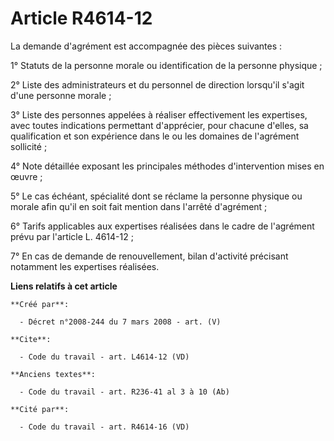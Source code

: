 # Article R4614-12

La demande d'agrément est accompagnée des pièces suivantes : 

1° Statuts de la personne morale ou identification de la personne physique ; 

2° Liste des administrateurs et du personnel de direction lorsqu'il s'agit d'une personne morale ; 

3° Liste des personnes appelées à réaliser effectivement les expertises, avec toutes indications permettant d'apprécier, pour
chacune d'elles, sa qualification et son expérience dans le ou les domaines de l'agrément sollicité ; 

4° Note détaillée exposant les principales méthodes d'intervention mises en œuvre ; 

5° Le cas échéant, spécialité dont se réclame la personne physique ou morale afin qu'il en soit fait mention dans l'arrêté
d'agrément ; 

6° Tarifs applicables aux expertises réalisées dans le cadre de l'agrément prévu par l'article L. 4614-12 ; 

7° En cas de demande de renouvellement, bilan d'activité précisant notamment les expertises réalisées.

**Liens relatifs à cet article**

	**Créé par**:

	  - Décret n°2008-244 du 7 mars 2008 - art. (V)

	**Cite**:

	  - Code du travail - art. L4614-12 (VD)

	**Anciens textes**:

	  - Code du travail - art. R236-41 al 3 à 10 (Ab)

	**Cité par**:

	  - Code du travail - art. R4614-16 (VD)
